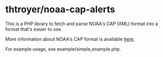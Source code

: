 # thtroyer/noaa-cap-alerts

This is a PHP library to fetch and parse NOAA's CAP (XML) format into a format that's easier to use.

More information about NOAA's CAP format is available [here](http://alerts.weather.gov/).

For example usage, see example/simple_example.php.
